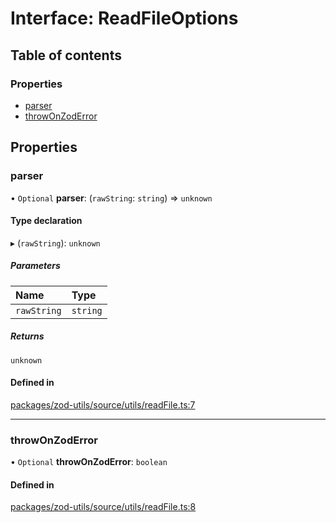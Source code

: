# Interface: ReadFileOptions

## Table of contents

### Properties

- [parser](ReadFileOptions.md#parser)
- [throwOnZodError](ReadFileOptions.md#throwonzoderror)

## Properties

### parser

• `Optional` **parser**: (`rawString`: `string`) => `unknown`

#### Type declaration

▸ (`rawString`): `unknown`

##### Parameters

| Name        | Type     |
| :---------- | :------- |
| `rawString` | `string` |

##### Returns

`unknown`

#### Defined in

[packages/zod-utils/source/utils/readFile.ts:7](https://github.com/jakubmazanec/js-tools/blob/2ddad44/packages/zod-utils/source/utils/readFile.ts#L7)

---

### throwOnZodError

• `Optional` **throwOnZodError**: `boolean`

#### Defined in

[packages/zod-utils/source/utils/readFile.ts:8](https://github.com/jakubmazanec/js-tools/blob/2ddad44/packages/zod-utils/source/utils/readFile.ts#L8)
